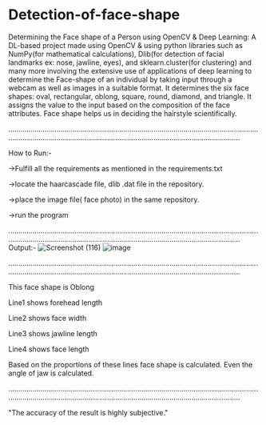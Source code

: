 # Detection-of-face-shape
Determining the Face shape of a Person using OpenCV &amp; Deep Learning: A DL-based project made using OpenCV &amp; using python libraries such as NumPy(for mathematical calculations), Dlib(for detection of facial landmarks ex: nose, jawline, eyes), and sklearn.cluster(for clustering) and many more involving the extensive use of applications of deep learning to determine the Face-shape of an individual by taking input through a webcam as well as images in a suitable format. It determines the six face shapes: oval, rectangular, oblong, square, round, diamond, and triangle. It assigns the value to the input based on the composition of the face attributes. Face shape helps us in deciding the hairstyle scientifically. 


...............................................................................................................................................................................................................................................

How to Run:-

->Fulfill all the requirements as mentioned in the requirements.txt

->locate the haarcascade file, dlib .dat file in the repository.

->place the image file( face photo) in the same repository.

->run the program

...............................................................................................................................................................................................................................................
Output:-
![Screenshot (116)](https://user-images.githubusercontent.com/77911162/173223123-3df7a969-7295-4fde-8c2f-2ddea46d1581.png)
![image](https://user-images.githubusercontent.com/77911162/173223154-20b72297-f517-4adf-94c9-970355ae5ef3.png)


...............................................................................................................................................................................................................................................

This face shape is Oblong

Line1 shows forehead length

Line2 shows face width

Line3 shows jawline length

Line4 shows face length

Based on the proportions of these lines face shape is calculated. Even the angle of jaw is calculated.

...............................................................................................................................................................................................................................................

"The accuracy of the result is highly subjective."
